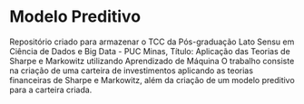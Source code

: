 # Modelo Preditivo 
Repositório criado para armazenar o TCC da Pós-graduação Lato Sensu em Ciência de Dados e Big Data - PUC Minas, Título:  Aplicação das Teorias de Sharpe e Markowitz utilizando Aprendizado de Máquina
O trabalho consiste na criação de uma carteira de investimentos aplicando as teorias financeiras de Sharpe e Markowitz, além da criação de um modelo preditivo para a carteira criada.
